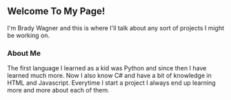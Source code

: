 ## Welcome To My Page!

I'm Brady Wagner and this is where I'll talk about any sort of projects I might be working on.

### About Me

The first language I learned as a kid was Python and since then I have learned much more. Now I also know C# and have a bit of knowledge in HTML and Javascript. Everytime I start a project I always end up learning more and more about each of them.
